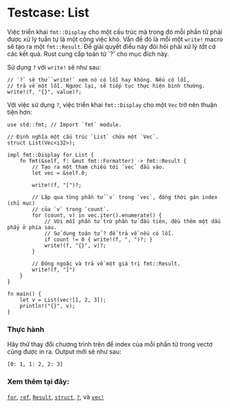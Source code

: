 # Testcase: List

Việc triển khai `fmt::Display` cho một cấu trúc mà trong đó mỗi phần tử phải 
được xử lý tuần tự là một công việc khó. Vấn đề đó là mỗi một `write!` macro 
sẽ tạo ra một `fmt::Result`. Để giải quyết điều này đòi hỏi phải xử lý *tất cả* các kết quả. 
Rust cung cấp toán tử `?' cho mục đích này.

Sử dụng `?` với `write!` sẽ như sau:

```rust,ignore
// `?` sẽ thử `write!` xem nó có lỗi hay không. Nếu có lỗi,
// trả về một lỗi. Ngược lại, sẽ tiếp tục thực hiện bình thường.
write!(f, "{}", value)?;
```

Với việc sử dụng `?`, việc triển khai `fmt::Display` cho một `Vec`
trở nên thuận tiện hơn:

```rust,editable
use std::fmt; // Import `fmt` module.

// Định nghĩa một cấu trúc `List` chứa một `Vec`.
struct List(Vec<i32>);

impl fmt::Display for List {
    fn fmt(&self, f: &mut fmt::Formatter) -> fmt::Result {
        // Tạo ra một tham chiếu tới `vec` đầu vào.
        let vec = &self.0;

        write!(f, "[")?;

        // Lặp qua từng phần tử `v` trong `vec`, đồng thời gán index (chỉ mục) 
        // của `v` trong `count`.
        for (count, v) in vec.iter().enumerate() {
            // Với mỗi phần tử trừ phần tử đầu tiên, đều thêm một dấu phẩy ở phía sau.
            // Sử dụng toán tử ? để trả về nếu có lỗi.
            if count != 0 { write!(f, ", ")?; }
            write!(f, "{}", v)?;
        }

        // Đóng ngoặc và trả về một giá trị fmt::Result.
        write!(f, "]")
    }
}

fn main() {
    let v = List(vec![1, 2, 3]);
    println!("{}", v);
}
```

### Thực hành

Hãy thử thay đổi chương trình trên để index của mỗi phần tử trong vectơ cũng được in ra. Output mới sẽ như sau:

```rust,ignore
[0: 1, 1: 2, 2: 3]
```

### Xem thêm tại đây:

[`for`][for], [`ref`][ref], [`Result`][result], [`struct`][struct],
[`?`][q_mark], và [`vec!`][vec]

[for]: ../../../flow_control/for.md
[result]: ../../../std/result.md
[ref]: ../../../scope/borrow/ref.md
[struct]: ../../../custom_types/structs.md
[q_mark]: ../../../std/result/question_mark.md
[vec]: ../../../std/vec.md

